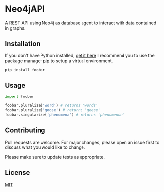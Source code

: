 # Neo4jAPI
A REST API using Neo4j as database agent to interact with data contained in graphs.

## Installation

If you don't have Python installed, [get it here](https://www.python.org/downloads)
I recommend you to use the package manager [pip](https://pip.pypa.io/en/stable/) to setup a virtual environment.

```bash
pip install foobar
```

## Usage

```python
import foobar

foobar.pluralize('word') # returns 'words'
foobar.pluralize('goose') # returns 'geese'
foobar.singularize('phenomena') # returns 'phenomenon'
```

## Contributing
Pull requests are welcome. For major changes, please open an issue first to discuss what you would like to change.

Please make sure to update tests as appropriate.

## License
[MIT](https://choosealicense.com/licenses/mit/)
